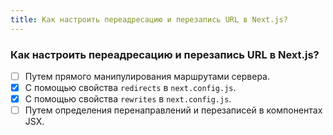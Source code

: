 ```yaml
---
title: Как настроить переадресацию и перезапись URL в Next.js?
---
```


### Как настроить переадресацию и перезапись URL в Next.js?

- [ ] Путем прямого манипулирования маршрутами сервера.
- [x] С помощью свойства `redirects` в `next.config.js`.
- [x] С помощью свойства `rewrites` в `next.config.js`.
- [ ] Путем определения перенаправлений и перезаписей в компонентах JSX.

